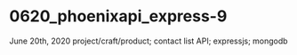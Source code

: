 # 0620_phoenixapi_express-9
June 20th, 2020 project/craft/product; contact list API; expressjs; mongodb
